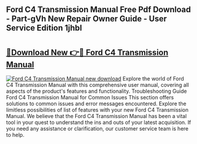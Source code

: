 ## Ford C4 Transmission Manual Free Pdf Download - Part-gVh New Repair Owner Guide - User Service Edition 1jhbI

# <h2><a href="http://bc61888.oget.top/?id=Ford+C4+Transmission+Manual">🔗Download New 👉🔴 Ford C4 Transmission Manual</a></h2>

[![Ford C4 Transmission Manual new download](https://i.imgur.com/5g1atiW.png)](http://bc61888.oget.top/?id=Ford+C4+Transmission+Manual)
Explore the world of Ford C4 Transmission Manual with this comprehensive user manual, covering all aspects of the product's features and functionality. Troubleshooting Guide Ford C4 Transmission Manual for Common Issues This section offers solutions to common issues and error messages encountered. Explore the limitless possibilities of list of features with your new Ford C4 Transmission Manual. We believe that the Ford C4 Transmission Manual has been a vital tool in your quest to understand the ins and outs of your latest acquisition. If you need any assistance or clarification, our customer service team is here to help.
